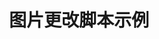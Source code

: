---
layout: article
title: 图片更改脚本示例
description: 
  - 模板展示了如何利用其交互式功能，在本地图片或网页资源之间切换。
lang: cn
weight: 50
isDraft: false
ref: Script_Change_Image
category:
  - Script
  - Scripting
image: Script_Change_Image_EN.png
download: Script_Change_Image - CN.pbmx
overview_description:
overview_benefits:
overview_data_sources:
---